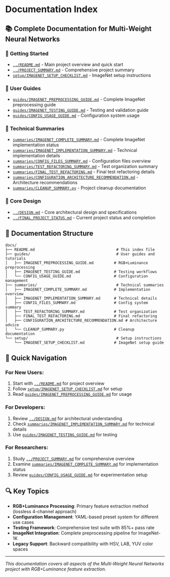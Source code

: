 # Documentation Index

## 📚 Complete Documentation for Multi-Weight Neural Networks

### 🚀 **Getting Started**
- [`../README.md`](../README.md) - Main project overview and quick start
- [`../PROJECT_SUMMARY.md`](../PROJECT_SUMMARY.md) - Comprehensive project summary
- [`setup/IMAGENET_SETUP_CHECKLIST.md`](setup/IMAGENET_SETUP_CHECKLIST.md) - ImageNet setup instructions

### 📖 **User Guides**
- [`guides/IMAGENET_PREPROCESSING_GUIDE.md`](guides/IMAGENET_PREPROCESSING_GUIDE.md) - Complete ImageNet preprocessing guide
- [`guides/IMAGENET_TESTING_GUIDE.md`](guides/IMAGENET_TESTING_GUIDE.md) - Testing and validation guide
- [`guides/CONFIG_USAGE_GUIDE.md`](guides/CONFIG_USAGE_GUIDE.md) - Configuration system usage

### 🔧 **Technical Summaries**
- [`summaries/IMAGENET_COMPLETE_SUMMARY.md`](summaries/IMAGENET_COMPLETE_SUMMARY.md) - Complete ImageNet implementation status
- [`summaries/IMAGENET_IMPLEMENTATION_SUMMARY.md`](summaries/IMAGENET_IMPLEMENTATION_SUMMARY.md) - Technical implementation details
- [`summaries/CONFIG_FILES_SUMMARY.md`](summaries/CONFIG_FILES_SUMMARY.md) - Configuration files overview
- [`summaries/TEST_REFACTORING_SUMMARY.md`](summaries/TEST_REFACTORING_SUMMARY.md) - Test organization summary
- [`summaries/FINAL_TEST_REFACTORING.md`](summaries/FINAL_TEST_REFACTORING.md) - Final test refactoring details
- [`summaries/CONFIGURATION_ARCHITECTURE_RECOMMENDATION.md`](summaries/CONFIGURATION_ARCHITECTURE_RECOMMENDATION.md) - Architecture recommendations
- [`summaries/CLEANUP_SUMMARY.py`](summaries/CLEANUP_SUMMARY.py) - Project cleanup documentation

### 🎯 **Core Design**
- [`../DESIGN.md`](../DESIGN.md) - Core architectural design and specifications
- [`../FINAL_PROJECT_STATUS.md`](../FINAL_PROJECT_STATUS.md) - Current project status and completion

## 📁 **Documentation Structure**

```
docs/
├── README.md                                    # This index file
├── guides/                                      # User guides and tutorials
│   ├── IMAGENET_PREPROCESSING_GUIDE.md         # RGB+Luminance preprocessing
│   ├── IMAGENET_TESTING_GUIDE.md               # Testing workflows
│   └── CONFIG_USAGE_GUIDE.md                   # Configuration management
├── summaries/                                   # Technical summaries
│   ├── IMAGENET_COMPLETE_SUMMARY.md            # Implementation overview
│   ├── IMAGENET_IMPLEMENTATION_SUMMARY.md      # Technical details
│   ├── CONFIG_FILES_SUMMARY.md                 # Config system summary
│   ├── TEST_REFACTORING_SUMMARY.md             # Test organization
│   ├── FINAL_TEST_REFACTORING.md               # Final refactoring
│   ├── CONFIGURATION_ARCHITECTURE_RECOMMENDATION.md # Architecture advice
│   └── CLEANUP_SUMMARY.py                      # Cleanup documentation
└── setup/                                       # Setup instructions
    └── IMAGENET_SETUP_CHECKLIST.md             # ImageNet setup guide
```

## 🎯 **Quick Navigation**

### **For New Users:**
1. Start with [`../README.md`](../README.md) for project overview
2. Follow [`setup/IMAGENET_SETUP_CHECKLIST.md`](setup/IMAGENET_SETUP_CHECKLIST.md) for setup
3. Read [`guides/IMAGENET_PREPROCESSING_GUIDE.md`](guides/IMAGENET_PREPROCESSING_GUIDE.md) for usage

### **For Developers:**
1. Review [`../DESIGN.md`](../DESIGN.md) for architectural understanding
2. Check [`summaries/IMAGENET_IMPLEMENTATION_SUMMARY.md`](summaries/IMAGENET_IMPLEMENTATION_SUMMARY.md) for technical details
3. Use [`guides/IMAGENET_TESTING_GUIDE.md`](guides/IMAGENET_TESTING_GUIDE.md) for testing

### **For Researchers:**
1. Study [`../PROJECT_SUMMARY.md`](../PROJECT_SUMMARY.md) for comprehensive overview
2. Examine [`summaries/IMAGENET_COMPLETE_SUMMARY.md`](summaries/IMAGENET_COMPLETE_SUMMARY.md) for implementation status
3. Review [`guides/CONFIG_USAGE_GUIDE.md`](guides/CONFIG_USAGE_GUIDE.md) for experimentation setup

## 🔍 **Key Topics**

- **RGB+Luminance Processing**: Primary feature extraction method (lossless 4-channel approach)
- **Configuration Management**: YAML-based preset system for different use cases
- **Testing Framework**: Comprehensive test suite with 85%+ pass rate
- **ImageNet Integration**: Complete preprocessing pipeline for ImageNet-1K
- **Legacy Support**: Backward compatibility with HSV, LAB, YUV color spaces

---

*This documentation covers all aspects of the Multi-Weight Neural Networks project with RGB+Luminance feature extraction.*
